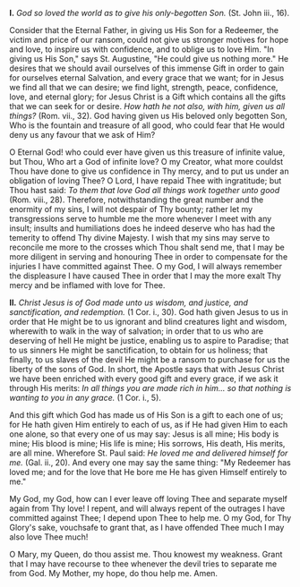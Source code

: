 
**I\.** *God so loved the world as to give his only-begotten Son.* (St. John iii., 16).

Consider that the Eternal Father, in giving us His Son for a Redeemer, the victim and price of our ransom, could not give us stronger motives for hope and love, to inspire us with confidence, and to oblige us to love Him. \"In giving us His Son,\" says St. Augustine, \"He could give us nothing more.\" He desires that we should avail ourselves of this immense Gift in order to gain for ourselves eternal Salvation, and every grace that we want; for in Jesus we find all that we can desire; we find light, strength, peace, confidence, love, and eternal glory; for Jesus Christ is a Gift which contains all the gifts that we can seek for or desire. *How hath he not also, with him, given us all things?* (Rom. vii., 32). God having given us His beloved only begotten Son, Who is the fountain and treasure of all good, who could fear that He would deny us any favour that we ask of Him?

O Eternal God! who could ever have given us this treasure of infinite value, but Thou, Who art a God of infinite love? O my Creator, what more couldst Thou have done to give us confidence in Thy mercy, and to put us under an obligation of loving Thee? O Lord, I have repaid Thee with ingratitude; but Thou hast said: *To them that love God all things work together unto good* (Rom. viii., 28). Therefore, notwithstanding the great number and the enormity of my sins, I will not despair of Thy bounty; rather let my transgressions serve to humble me the more whenever I meet with any insult; insults and humiliations does he indeed deserve who has had the temerity to offend Thy divine Majesty. I wish that my sins may serve to reconcile me more to the crosses which Thou shalt send me, that I may be more diligent in serving and honouring Thee in order to compensate for the injuries I have committed against Thee. O my God, I will always remember the displeasure I have caused Thee in order that I may the more exalt Thy mercy and be inflamed with love for Thee.

**II\.** *Christ Jesus is of God made unto us wisdom, and justice, and sanctification, and redemption.* (1 Cor. i., 30). God hath given Jesus to us in order that He might be to us ignorant and blind creatures light and wisdom, wherewith to walk in the way of salvation; in order that to us who are deserving of hell He might be justice, enabling us to aspire to Paradise; that to us sinners He might be sanctification, to obtain for us holiness; that finally, to us slaves of the devil He might be a ransom to purchase for us the liberty of the sons of God. In short, the Apostle says that with Jesus Christ we have been enriched with every good gift and every grace, if we ask it through His merits: *In all things you are made rich in him... so that nothing is wanting to you in any grace.* (1 Cor. i., 5).

And this gift which God has made us of His Son is a gift to each one of us; for He hath given Him entirely to each of us, as if He had given Him to each one alone, so that every one of us may say: Jesus is all mine; His body is mine; His blood is mine; His life is mine; His sorrows, His death, His merits, are all mine. Wherefore St. Paul said: *He loved me and delivered himself for me.* (Gal. ii., 20). And every one may say the same thing: \"My Redeemer has loved me; and for the love that He bore me He has given Himself entirely to me.\"

My God, my God, how can I ever leave off loving Thee and separate myself again from Thy love! I repent, and will always repent of the outrages I have committed against Thee; I depend upon Thee to help me. O my God, for Thy Glory\'s sake, vouchsafe to grant that, as I have offended Thee much I may also love Thee much!

O Mary, my Queen, do thou assist me. Thou knowest my weakness. Grant that I may have recourse to thee whenever the devil tries to separate me from God. My Mother, my hope, do thou help me. Amen.

